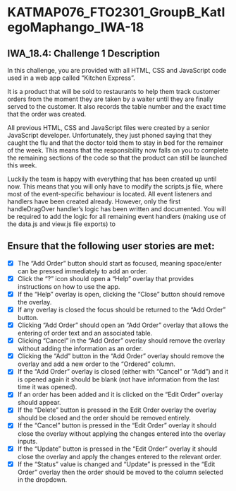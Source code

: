 # KATMAP076_FTO2301_GroupB_KatlegoMaphango_IWA-18
## IWA_18.4: Challenge 1 Description
In this challenge, you are provided with all HTML, CSS and JavaScript code used in a web app called “Kitchen Express”.

It is a product that will be sold to restaurants to help them track customer orders from the moment they are taken by a waiter until they are finally served to the customer. It also records the table number and the exact time that the order was created.

 

All previous HTML, CSS and JavaScript files were created by a senior JavaScript developer. Unfortunately, they just phoned saying that they caught the flu and that the doctor told them to stay in bed for the remainer of the week. This means that the responsibility now falls on you to complete the remaining sections of the code so that the product can still be launched this week.

 

Luckily the team is happy with everything that has been created up until now. This means that you will only have to modify the scripts.js file, where most of the event-specific behaviour is located. All event listeners and handlers have been created already. However, only the first handleDragOver handler’s logic has been written and documented. You will be required to add the logic for all remaining event handlers (making use of the data.js and view.js file exports) to 

## Ensure that the following user stories are met:

- [x] The “Add Order” button should start as focused, meaning space/enter can be pressed immediately to add an order.
- [x] Click the “?” icon should open a “Help” overlay that provides instructions on how to use the app.
- [x] If the “Help” overlay is open, clicking the “Close” button should remove the overlay.
- [x] If any overlay is closed the focus should be returned to the “Add Order” button.
- [x] Clicking “Add Order” should open an “Add Order” overlay that allows the entering of order text and an associated table.
- [x] Clicking “Cancel” in the “Add Order” overlay should remove the overlay without adding the information as an order.
- [x] Clicking the “Add” button in the “Add Order” overlay should remove the overlay and add a new order to the “Ordered” column.
- [x] If the “Add Order” overlay is closed (either with “Cancel” or “Add”) and it is opened again it should be blank (not have information from the last time it was opened).
- [x] If an order has been added and it is clicked on the “Edit Order” overlay should appear.
- [x] If the “Delete” button is pressed in the Edit Order overlay the overlay should be closed and the order should be removed entirely.
- [x] If the “Cancel” button is pressed in the “Edit Order” overlay it should close the overlay without applying the changes entered into the overlay inputs.
- [x] If the “Update” button is pressed in the “Edit Order” overlay it should close the overlay and apply the changes entered to the relevant order.
- [x] If the “Status” value is changed and “Update” is pressed in the “Edit Order” overlay then the order should be moved to the column selected in the dropdown.
